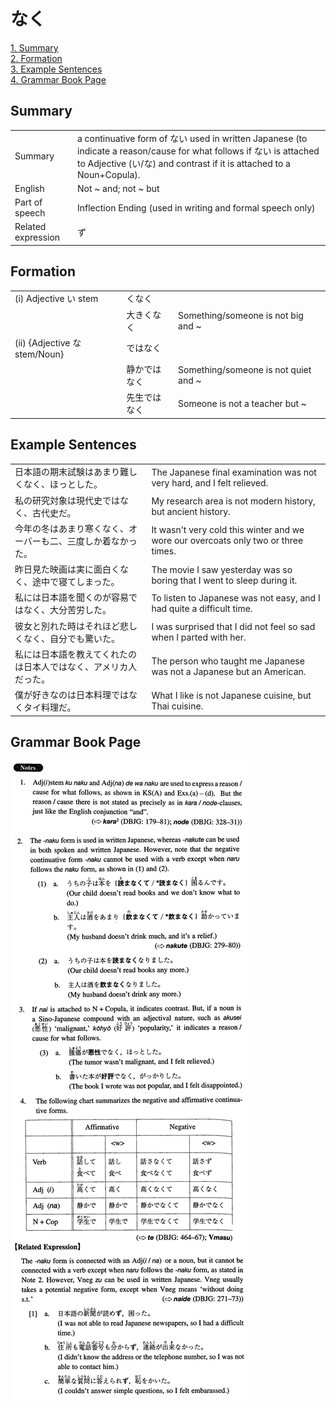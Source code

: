 # なく

[1. Summary](#summary)<br>
[2. Formation](#formation)<br>
[3. Example Sentences](#example-sentences)<br>
[4. Grammar Book Page](#grammar-book-page)<br>


## Summary

<table><tr>   <td>Summary</td>   <td>a continuative form of ない used in written Japanese (to indicate a reason/cause for what follows if ない is attached to Adjective (い/な) and contrast if it is attached to a Noun+Copula).</td></tr><tr>   <td>English</td>   <td>Not ~ and; not ~ but</td></tr><tr>   <td>Part of speech</td>   <td>Inflection Ending (used in writing and formal speech only)</td></tr><tr>   <td>Related expression</td>   <td>ず</td></tr></table>

## Formation

<table class="table"><tbody><tr class="tr head"><td class="td"><span class="numbers">(i)</span> <span class="bold">Adjective い stem</span></td><td class="td"><span class="concept">くなく</span></td><td class="td"></td></tr><tr class="tr"><td class="td"></td><td class="td"><span>大き</span><span class="concept">くなく</span></td><td class="td"><span>Something/someone is not big and ~</span></td></tr><tr class="tr head"><td class="td"><span class="numbers">(ii)</span> <span class="bold">{Adjective な stem/Noun}</span></td><td class="td"><span class="concept">ではなく</span></td><td class="td"></td></tr><tr class="tr"><td class="td"></td><td class="td"><span>静か</span><span class="concept">ではなく</span></td><td class="td"><span>Something/someone is not quiet and ~</span></td></tr><tr class="tr"><td class="td"></td><td class="td"><span>先生</span><span class="concept">ではなく</span></td><td class="td"><span>Someone is not a teacher but ~</span></td></tr></tbody></table>

## Example Sentences

<table><tr>   <td>日本語の期末試験はあまり難しくなく、ほっとした。</td>   <td>The Japanese final examination was not very hard, and I felt relieved.</td></tr><tr>   <td>私の研究対象は現代史ではなく、古代史だ。</td>   <td>My research area is not modern history, but ancient history.</td></tr><tr>   <td>今年の冬はあまり寒くなく、オーバーも二、三度しか着なかった。</td>   <td>It wasn't very cold this winter and we wore our overcoats only two or three times.</td></tr><tr>   <td>昨日見た映画は実に面白くなく、途中で寝てしまった。</td>   <td>The movie I saw yesterday was so boring that I went to sleep during it.</td></tr><tr>   <td>私には日本語を聞くのが容易ではなく、大分苦労した。</td>   <td>To listen to Japanese was not easy, and I had quite a difficult time.</td></tr><tr>   <td>彼女と別れた時はそれほど悲しくなく、自分でも驚いた。</td>   <td>I was surprised that I did not feel so sad when I parted with her.</td></tr><tr>   <td>私には日本語を教えてくれたのは日本人ではなく、アメリカ人だった。</td>   <td>The person who taught me Japanese was not a Japanese but an American.</td></tr><tr>   <td>僕が好きなのは日本料理ではなくタイ料理だ。</td>   <td>What I like is not Japanese cuisine, but Thai cuisine.</td></tr></table>

## Grammar Book Page

![](../img/Intermediateなく.png)

